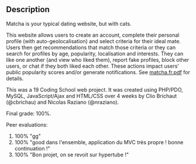 ## Description

Matcha is your typical dating website, but with cats.

This website allows users to create an account, complete their personal profile (with auto-geolocalisation) and select criteria for their ideal mate. Users then get recommendations that match those criteria or they can search for profiles by age, popularity, localisation and interests. They can like one another (and view who liked them), report fake profiles, block other users, or chat if they both liked each other. These actions impact users' public popularity scores and/or generate notifications. See [matcha.fr.pdf](../master/matcha.fr.pdf) for details.

This was a 19 Coding School web project. It was created using PHP/PDO, MySQL, JavaScript/Ajax and HTML/CSS over 4 weeks by Clio Brichaut (@cbrichau) and Nicolas Raziano (@nraziano).

Final grade: 100%.

Peer evaluations:
1) 100% "gg"
2) 100% "good dans l'ensemble, application du MVC très propre ! bonne continuation !"
3) 100% "Bon projet, on se revoit sur hypertube !"
